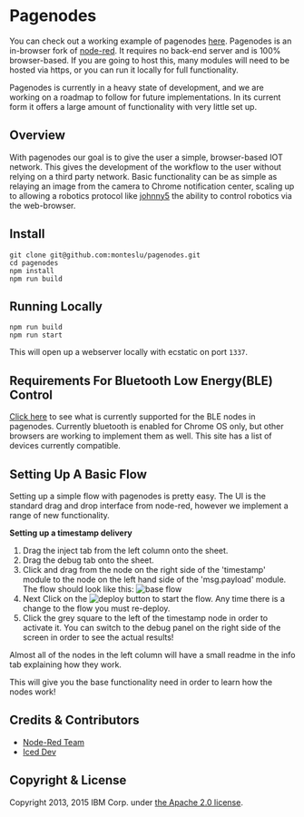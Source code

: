 # Pagenodes

You can check out a working example of pagenodes [here](https://pagenodes.com 'pagenodes').  Pagenodes is an in-browser fork of [node-red](http://www.node-red.org 'node-red').  It requires no back-end server and is 100% browser-based.  If you are going to host this, many modules will need to be hosted via https, or you can run it locally for full functionality.

Pagenodes is currently in a heavy state of development, and we are working on a roadmap to follow for future implementations.  In its current form it offers a large amount of functionality with very little set up.

## Overview

With pagenodes our goal is to give the user a simple, browser-based IOT network.  This gives the development of the workflow to the user without relying on a third party network.  Basic functionality can be as simple as relaying an image from the camera to Chrome notification center, scaling up to allowing a robotics protocol like [johnny5](http://johnny-five.io 'johnny5') the ability to control robotics via the web-browser.

## Install

```
git clone git@github.com:monteslu/pagenodes.git
cd pagenodes
npm install
npm run build
```

## Running Locally

```
npm run build
npm run start
```

This will open up a webserver locally with ecstatic on port `1337`.

## Requirements For Bluetooth Low Energy(BLE) Control

[Click here](https://github.com/WebBluetoothCG/web-bluetooth/blob/gh-pages/implementation-status.md#chrome "requirements") to see what is currently supported for the BLE nodes in pagenodes.  Currently bluetooth is enabled for Chrome OS only, but other browsers are working to implement them as well.  This site has a list of devices currently compatible.

## Setting Up A Basic Flow

Setting up a simple flow with pagenodes is pretty easy.  The UI is the standard drag and drop interface from node-red, however we implement a range of new functionality.

**Setting up a timestamp delivery** 

1. Drag the inject tab from the left column onto the sheet.
2. Drag the debug tab onto the sheet.
3. Click and drag from the node on the right side of the 'timestamp' module to the node on the left hand side of the 'msg.payload' module.  The flow should look like this:
    ![base flow](http://snag.gy/2SkBF.jpg)
4. Next Click on the ![deploy](http://snag.gy/sIIGx.jpg) button to start the flow.  Any time there is a change to the flow you must re-deploy.
5. Click the grey square to the left of the timestamp node in order to activate it.  You can switch to the debug panel on the right side of the screen in order to see the actual results!

Almost all of the nodes in the left column will have a small readme in the info tab explaining how they work.

This will give you the base functionality need in order to learn how the nodes work!

## Credits & Contributors

* [Node-Red Team](https://github.com/node-red/node-red 'node-red team')
* [Iced Dev](http://www.iceddev.com 'Iced Dev')

## Copyright & License

Copyright 2013, 2015 IBM Corp. under [the Apache 2.0 license](https://github.com/node-red/node-red/blob/master/LICENSE 'Apache 2.0 license').

